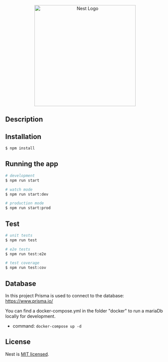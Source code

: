 <p align="center">
  <a href="http://nestjs.com/" target="blank"><img src="https://nestjs.com/img/logo_text.svg" width="320" alt="Nest Logo" /></a>
</p>

## Description



## Installation

```bash
$ npm install
```

## Running the app

```bash
# development
$ npm run start

# watch mode
$ npm run start:dev

# production mode
$ npm run start:prod
```

## Test

```bash
# unit tests
$ npm run test

# e2e tests
$ npm run test:e2e

# test coverage
$ npm run test:cov
```

## Database
In this project Prisma is used to connect to the database:
https://www.prisma.io/

You can find a docker-compose.yml in the folder "docker" to run a mariaDb locally for development.  
* command: `docker-compose up -d`

## License

Nest is [MIT licensed](LICENSE).
